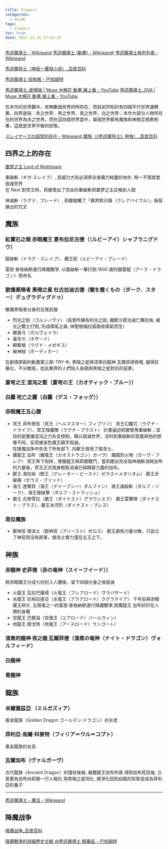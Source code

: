 ```yaml
---
title: Slayers
categories:
  - anime
tags:
  - slayers
toc: true
date: 2017-11-15 17:43:25
---
```


[秀逗魔導士 - Wikiwand](https://www.wikiwand.com/zh/秀逗魔導士)
[秀逗魔導士 (動畫) - Wikiwand](https://www.wikiwand.com/zh/秀逗魔導士_%28動畫))
[秀逗魔導士角色列表 - Wikiwand](https://www.wikiwand.com/zh/秀逗魔導士角色列表)

[秀逗魔导士（神坂一著轻小说）\_百度百科](https://baike.baidu.com/item/秀逗魔导士/7651?fromtitle=秀逗魔导士小说&fromid=9556828)

[秀逗魔導士 哈啦板 - 巴哈姆特](https://forum.gamer.com.tw/B.php?bsn=40009&subbsn=0)

[秀逗魔導士\_劇場版 | Muse 木棉花 動畫 線上看 - YouTube](https://www.youtube.com/playlist?list=PL12UaAf_xzfoxsgeMIrJTetW3fA24KARw)
[秀逗魔導士\_OVA | Muse 木棉花 動畫 線上看 - YouTube](https://www.youtube.com/playlist?list=PL12UaAf_xzfpNl-GDbTy80gXqrq6v_C8v)

在本作的世界觀中，有無數個世界同時存在，而目前所知的有四個平行世界運轉著，四界是指：赤之世界、黑之世界、青之世界、白之世界；本作大部分人物所存在的世界為赤之世界。而在這四個世界當中，每個世界都有魔族和神族互相牽制著，這就是世界平衡的狀態。

[スレイヤーズの超常的存在 - Wikiwand](https://www.wikiwand.com/ja/スレイヤーズの超常的存在)
[魔族（《秀逗魔导士》种族）\_百度百科](https://baike.baidu.com/item/魔族/20814954)

## 四界之上的存在

[噩梦之主 Lord of Nightmare](https://www.wikiwand.com/zh/%E7%A7%80%E9%80%97%E9%AD%94%E5%B0%8E%E5%A3%AB%E8%A7%92%E8%89%B2%E5%88%97%E8%A1%A8#/.E7.A5.9E.E9.AD.94.E4.B9.8B.E4.B8.8A.E7.9A.84.E5.AD.98.E5.9C.A8)

重破斬（ギガ·スレイブ）, 其威力大到必須將全身魔力耗盡的地步, 稍一不慎就會毁滅世界  
在 Next 對冥王時，莉娜使出了完全的重破斬把噩梦之主召喚到人間

神滅斬（ラグナ．ブレード）, 莉娜接觸了「異界默示錄（クレアバイブル）」後發展出的咒文

## 魔族

### 紅寶石之眼 赤眼魔王 夏布拉尼古德（（ルビーアイ）シャブラニグドウ）

龍破斬（ドラグ・スレイブ）、魔王劍（ルビーアイ・ブレード）

雷恩‧麥格納斯進行降魔戰爭, 以龍破斬一擊打倒 1600 歲的銀雷龍（アーク・ドラゴン）而命名

### 散播黑暗者 黑暗之星 杜古拉迪古德（闇を撒くもの（ダーク．スター）デュグラディグドゥ）

散播黑暗者分身的五樣武器

- 烈光之劍（ゴルンノヴァ） (高里所擁有的光之劍, 魔獸沙那法滅亡賽拉格, 被光之戰士打倒, 形成瘴氣之森, 神聖樹福拉菇吸收瘴氣而生)
- 颶風弓（ガルヴェイラ）
- 毒牙爪（ネザード）
- 瞬撃槍（ラグド・メゼギス）
- 破神槌（ボーディガー）

在劇情原創的動畫第三部-TRY 中, 黑暗之星將漆黑的龍神 瓦爾菲德吞噬, 變得狂暴化，不分敵我，從此異界的人們陷入長期與黑暗之星對抗的惡夢。

### 蒼穹之王 混沌之藍（蒼穹の王（カオティック・ブルー））

### 白霧 死亡之霧（白霧（デス・フォッグ））

### 赤眼魔王五心腹

- 冥王 菲布里佐（冥王（ヘルマスター）フィブリゾ）
  冥王幻朧咒（ラグナ・ドライブ）、冥王降魔陣（ラグナ・ブラスト）
  計畫逼迫莉娜使用重破斬；其目的是要讓混沌之力失去控制，藉以毀滅世界，沒料到重破斬的意義與他的想像不同，反而被金色魔王親手毀滅。  
  在降魔战争中失去了所有部下, 向獸王借用了傑洛士。
- 魔龍王 加布（魔竜王（カオスドラゴン）ガーヴ）
  魔龍烈火咆（ガーヴ・フレア）
  冥王佈下陷阱，使魔龍王與莉娜戰鬥，當莉娜出完全版神滅斬消耗加布的力量後，冥王正式現身輕鬆消滅已經精疲力盡的加布。
- 獸王 潔拉絲（獣王（グレーター・ビースト）ゼラス＝メタリオム）
  獸王牙操彈（ゼラス・ブリッド）
- 海王 達爾菲（海王（デイーブシー）ダルフイン）
  海王滅殺斬（ダルフ・ゾーク）、海王槍破擊（ダルフ・ストラッシュ）
- 霸王 古勞雪拉（霸王（ダイナスト）グラウシエラ）
  霸王雷擊陣（ダイナスト・ブラス）、霸王冰河烈（ダイナスト・ブレス）

### 高位魔族

- 獸神官 傑洛士（獣神官（プリースト）ゼロス）
  獸王避免力量分散，只設立了神官而沒有將軍，傑洛士實力僅在五王之下。

## 神族

### 赤龍神 史菲德（赤の竜神（スイーフイード））

將赤眼魔王分成七份封入人體後，留下四個分身之後毀滅

- 火龍王 瓦拉巴薩德（火竜王（フレアロード）ヴラバザード）
- 水龍王 拉格拉提亞（水竜王（アクアロード）ラグラテイア）
  千年前與赤眼魔王碎片, 五賢者之一的雷恩‧麥格納斯進行降魔戰爭,把魔龍王 加布封印在人類的身體
- 空龍王 巴爾溫（空竜王（エアロード）バールウィン）
- 地龍王 朗戈特（地竜王（アースロード）ランゴート）

### 漆黑的龍神 夜之龍 瓦爾菲德（漆黒の竜神（ナイト・ドラゴン）ヴォルフィード）

### 白龍神

### 青龍神

## 龍族

### 米爾蓋茲亞 （ミルガズィア）

黃金龍族（Golden Dragon ゴールデン·ドラゴン）的长老

### 菲利亞·烏爾·科普特（フィリア＝ウル＝コプト）

黃金龍族的女巫

### 瓦爾加布（ヴァルガーヴ）

古代龍族（Ancient Dragon）的僅存後裔, 被魔龍王加布所救
得知加布死訊後, 立誓要為加布向莉娜一行人報仇
與黑暗之星同化, 被淨化回到幼龍的型態並成為菲利亞的養子

---

[秀逗魔導士 - 魔法 - Wikiwand](https://www.wikiwand.com/zh/秀逗魔導士#/.E9.AD.94.E6.B3.95)

## 降魔战争

[降魔战争\_百度百科](https://baike.baidu.com/item/降魔战争)

[降魔戰爭的詳細歷史文獻 @秀逗魔導士 精華區 - 巴哈姆特](https://forum.gamer.com.tw/G2.php?bsn=40009&sn=115)
